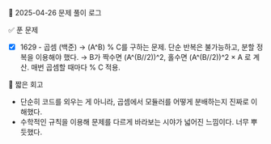 📅 2025-04-26 문제 풀이 로그

✅ 푼 문제

 - [x] 1629 - 곱셈 (백준)
→ (A^B) % C를 구하는 문제. 단순 반복은 불가능하고, 분할 정복을 이용해야 했다.
→ B가 짝수면 (A^(B//2))^2, 홀수면 (A^(B//2))^2 × A 로 계산. 매번 곱셈할 때마다 % C 적용.

🧠 짧은 회고

- 단순히 코드를 외우는 게 아니라, 곱셈에서 모듈러를 어떻게 분배하는지 진짜로 이해했다.
- 수학적인 규칙을 이용해 문제를 다르게 바라보는 시야가 넓어진 느낌이다. 너무 뿌듯했다.
